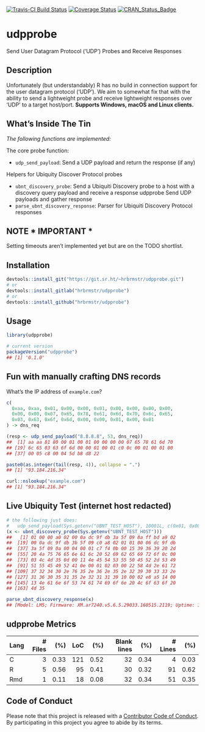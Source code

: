 
[![Travis-CI Build
Status](https://travis-ci.org/hrbrmstr/udpprobe.svg?branch=master)](https://travis-ci.org/hrbrmstr/udpprobe)
[![Coverage
Status](https://codecov.io/gh/hrbrmstr/udpprobe/branch/master/graph/badge.svg)](https://codecov.io/gh/hrbrmstr/udpprobe)
[![CRAN\_Status\_Badge](http://www.r-pkg.org/badges/version/udpprobe)](https://cran.r-project.org/package=udpprobe)

# udpprobe

Send User Datagram Protocol (‘UDP’) Probes and Receive Responses

## Description

Unfortunately (but understandably) R has no build in connection support
for the user datagram protocol (‘UDP’). We aim to somewhat fix that with
the ability to send a lightweight probe and receive lightweight
responses over ‘UDP’ to a target host/port. **Supports Windows, macOS
and Linux clients.**

## What’s Inside The Tin

*The following functions are implemented:*

The core probe function:

  - `udp_send_payload`: Send a UDP payload and return the response (if
    any)

Helpers for Ubiquity Discover Protocol probes

  - `ubnt_discovery_probe`: Send a Ubiquiti Discovery probe to a host
    with a discovery query payload and receive a response udpprobe Send
    UDP payloads and gather response
  - `parse_ubnt_discovery_response`: Parser for Ubiquiti Discovery
    Protocol responses

## NOTE \* IMPORTANT \*

Setting timeouts aren’t implemented yet but are on the TODO shortlist.

## Installation

``` r
devtools::install_git("https://git.sr.ht/~hrbrmstr/udpprobe.git")
# or
devtools::install_gitlab("hrbrmstr/udpprobe")
# or
devtools::install_github("hrbrmstr/udpprobe")
```

## Usage

``` r
library(udpprobe)

# current version
packageVersion("udpprobe")
## [1] '0.1.0'
```

## Fun with manually crafting DNS records

What’s the IP address of `example.com`?

``` r
c(
  0xaa, 0xaa, 0x01, 0x00, 0x00, 0x01, 0x00, 0x00, 0x00, 0x00, 
  0x00, 0x00, 0x07, 0x65, 0x78, 0x61, 0x6d, 0x70, 0x6c, 0x65, 
  0x03, 0x63, 0x6f, 0x6d, 0x00, 0x00, 0x01, 0x00, 0x01
) -> dns_req

(resp <- udp_send_payload("8.8.8.8", 53, dns_req))
##  [1] aa aa 81 80 00 01 00 01 00 00 00 00 07 65 78 61 6d 70
## [19] 6c 65 03 63 6f 6d 00 00 01 00 01 c0 0c 00 01 00 01 00
## [37] 00 05 c8 00 04 5d b8 d8 22

paste0(as.integer(tail(resp, 4)), collapse = ".")
## [1] "93.184.216.34"

curl::nslookup("example.com")
## [1] "93.184.216.34"
```

## Live Ubiquity Test (internet host redacted)

``` r
# the following just does:
#   udp_send_payload(Sys.getenv("UBNT_TEST_HOST"), 10001L, c(0x01, 0x00, 0x00, 0x00))
(x <- ubnt_discovery_probe(Sys.getenv("UBNT_TEST_HOST")))
##   [1] 01 00 00 a0 02 00 0a dc 9f db 3a 5f 09 8a ff bd a9 02
##  [19] 00 0a dc 9f db 3b 5f 09 c0 a8 02 01 01 00 06 dc 9f db
##  [37] 3a 5f 09 0a 00 04 00 01 c7 f4 0b 00 15 39 36 39 20 2d
##  [55] 20 4a 75 76 65 6e 61 6c 20 52 69 62 65 69 72 6f 0c 00
##  [73] 03 4c 4d 35 0d 00 11 4e 45 54 53 55 50 45 52 2d 53 49
##  [91] 51 55 45 49 52 41 0e 00 01 02 03 00 22 58 4d 2e 61 72
## [109] 37 32 34 30 2e 76 35 2e 36 2e 35 2e 32 39 30 33 33 2e
## [127] 31 36 30 35 31 35 2e 32 31 31 39 10 00 02 e8 a5 14 00
## [145] 13 4e 61 6e 6f 53 74 61 74 69 6f 6e 20 4c 6f 63 6f 20
## [163] 4d 35

parse_ubnt_discovery_response(x)
## [Model: LM5; Firmware: XM.ar7240.v5.6.5.29033.160515.2119; Uptime: 1.4 (hrs)
```

## udpprobe Metrics

| Lang | \# Files |  (%) | LoC |  (%) | Blank lines |  (%) | \# Lines |  (%) |
| :--- | -------: | ---: | --: | ---: | ----------: | ---: | -------: | ---: |
| C    |        3 | 0.33 | 121 | 0.52 |          32 | 0.34 |        4 | 0.03 |
| R    |        5 | 0.56 |  95 | 0.41 |          30 | 0.32 |       91 | 0.62 |
| Rmd  |        1 | 0.11 |  18 | 0.08 |          32 | 0.34 |       51 | 0.35 |

## Code of Conduct

Please note that this project is released with a [Contributor Code of
Conduct](CONDUCT.md). By participating in this project you agree to
abide by its terms.
